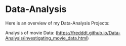 # Data-Analysis
Here is an overview of my Data-Analysis Projects:

Analysis of movie Data: (https://fredddt.github.io/Data-Analysis/investigating_movie_data.html)
